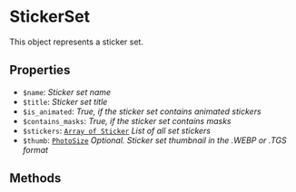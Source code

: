 # StickerSet	

This object represents a sticker set.	

## Properties	

- `$name`: _Sticker set name_
- `$title`: _Sticker set title_
- `$is_animated`: _True, if the sticker set contains animated stickers_
- `$contains_masks`: _True, if the sticker set contains masks_
- `$stickers`: [`Array of Sticker`](Sticker.md) _List of all set stickers_
- `$thumb`: [`PhotoSize`](PhotoSize.md) _Optional. Sticker set thumbnail in the .WEBP or .TGS format_

## Methods	
